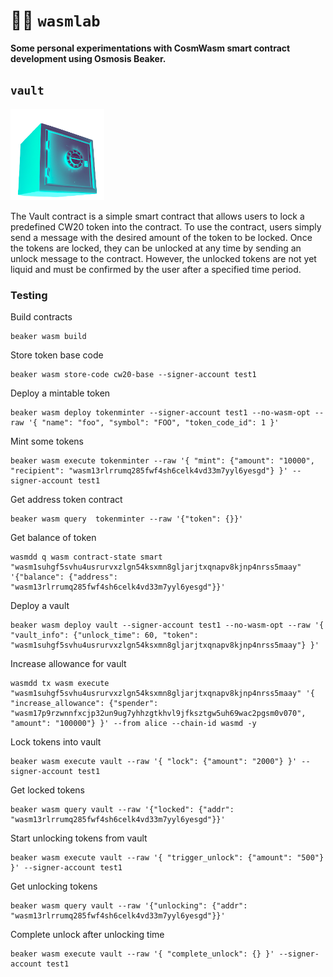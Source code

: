 # 👨‍🔬 `wasmlab`

**Some personal experimentations with CosmWasm smart contract development using Osmosis Beaker.**

## `vault`

<img src="images/vault.png" alt="" width="150"/>

The Vault contract is a simple smart contract that allows users to lock a predefined CW20 token into the contract. To use the contract, users simply send a message with the desired amount of the token to be locked. Once the tokens are locked, they can be unlocked at any time by sending an unlock message to the contract. However, the unlocked tokens are not yet liquid and must be confirmed by the user after a specified time period.

### Testing

Build contracts

```
beaker wasm build
```

Store token base code

```
beaker wasm store-code cw20-base --signer-account test1
```

Deploy a mintable token

```
beaker wasm deploy tokenminter --signer-account test1 --no-wasm-opt --raw '{ "name": "foo", "symbol": "FOO", "token_code_id": 1 }'
```

Mint some tokens

```
beaker wasm execute tokenminter --raw '{ "mint": {"amount": "10000", "recipient": "wasm13rlrrumq285fwf4sh6celk4vd33m7yyl6yesgd"} }' --signer-account test1
```

Get address token contract

```
beaker wasm query  tokenminter --raw '{"token": {}}'
```

Get balance of token

```
wasmdd q wasm contract-state smart "wasm1suhgf5svhu4usrurvxzlgn54ksxmn8gljarjtxqnapv8kjnp4nrss5maay" '{"balance": {"address": "wasm13rlrrumq285fwf4sh6celk4vd33m7yyl6yesgd"}}'
```

Deploy a vault

```
beaker wasm deploy vault --signer-account test1 --no-wasm-opt --raw '{ "vault_info": {"unlock_time": 60, "token": "wasm1suhgf5svhu4usrurvxzlgn54ksxmn8gljarjtxqnapv8kjnp4nrss5maay"} }'
```

Increase allowance for vault

```
wasmdd tx wasm execute "wasm1suhgf5svhu4usrurvxzlgn54ksxmn8gljarjtxqnapv8kjnp4nrss5maay" '{ "increase_allowance": {"spender": "wasm17p9rzwnnfxcjp32un9ug7yhhzgtkhvl9jfksztgw5uh69wac2pgsm0v070", "amount": "100000"} }' --from alice --chain-id wasmd -y
```

Lock tokens into vault

```
beaker wasm execute vault --raw '{ "lock": {"amount": "2000"} }' --signer-account test1
```

Get locked tokens

```
beaker wasm query vault --raw '{"locked": {"addr": "wasm13rlrrumq285fwf4sh6celk4vd33m7yyl6yesgd"}}'
```

Start unlocking tokens from vault

```
beaker wasm execute vault --raw '{ "trigger_unlock": {"amount": "500"} }' --signer-account test1
```

Get unlocking tokens

```
beaker wasm query vault --raw '{"unlocking": {"addr": "wasm13rlrrumq285fwf4sh6celk4vd33m7yyl6yesgd"}}'
```

Complete unlock after unlocking time

```
beaker wasm execute vault --raw '{ "complete_unlock": {} }' --signer-account test1
```
